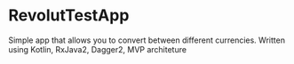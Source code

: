 # RevolutTestApp

Simple app that allows you to convert between different currencies. Written using Kotlin, RxJava2, Dagger2, MVP architeture
